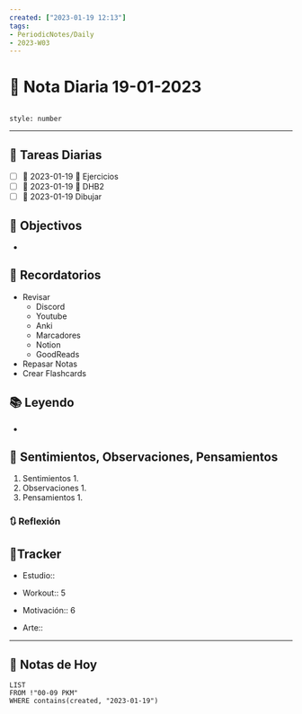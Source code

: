```yaml
---
created: ["2023-01-19 12:13"]
tags:
- PeriodicNotes/Daily
- 2023-W03
---
```


# 📅 Nota Diaria 19-01-2023
```toc

style: number

```

---
## 🔷 Tareas Diarias
- [ ] 📅 2023-01-19 🔼 Ejercicios
- [ ] 📅 2023-01-19 🔼 DHB2
- [ ] 📅 2023-01-19 Dibujar

## 🎯 Objectivos
- 
## 📕 Recordatorios
- Revisar
	- Discord
	- Youtube
	- Anki
	- Marcadores
	- Notion
	- GoodReads
- Repasar Notas
- Crear Flashcards

## 📚 Leyendo
- 
## 💬 Sentimientos, Observaciones, Pensamientos 
1. Sentimientos
	1. 
2. Observaciones
	1. 
3. Pensamientos
	1. 
### 🔃 Reflexión

## 🔷Tracker

- Estudio::

- Workout:: 5

- Motivación:: 6

- Arte::
---

## 📅 Notas de Hoy
```dataview
LIST 
FROM !"00-09 PKM" 
WHERE contains(created, "2023-01-19")
```